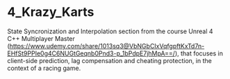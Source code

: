 # 4_Krazy_Karts
State Syncronization and Interpolation section from the course Unreal 4 C++ Multiplayer Master (https://www.udemy.com/share/1013sq3@VbNGbCIxVqfgpftKxTd7n-EHfSt9PPIe0g4C6NUGtGeqnb0Pnd3-p_1bPdpE7jhMpA==/), that focuses in client-side prediction, lag compensation and cheating protection, in the context of a racing game.
